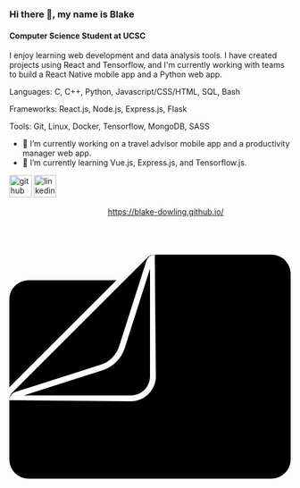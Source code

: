 ### Hi there 👋, my name is Blake
#### Computer Science Student at UCSC
I enjoy learning web development and data analysis tools. I have created projects using React and Tensorflow, and I'm currently working with teams to build a React Native mobile app and a Python web app.

Languages: C, C++, Python, Javascript/CSS/HTML, SQL, Bash

Frameworks: React.js, Node.js, Express.js, Flask

Tools: Git, Linux, Docker, Tensorflow, MongoDB, SASS


- 🔭 I’m currently working on a travel advisor mobile app and a productivity manager web app. 
- 🌱 I’m currently learning Vue.js, Express.js, and Tensorflow.js. 


[<img src='https://cdn.jsdelivr.net/npm/simple-icons@3.0.1/icons/github.svg' alt='github' height='40'>](https://github.com/Blake-Dowling)  [<img src='https://cdn.jsdelivr.net/npm/simple-icons@3.0.1/icons/linkedin.svg' alt='linkedin' height='40'>](https://www.linkedin.com/in/Blake-Dowling/)  

<a href="https://blake-dowling.github.io/#resume" style="text-decoration: underline; color: white;">Take a look at my resume!</a>
https://blake-dowling.github.io/
<a href="https://blake-dowling.github.io/#resume" style="text-decoration: underline; color: white;">Take a look at my resume!</a>
<svg role="img" viewBox="0 0 24 24" xmlns="http://www.w3.org/2000/svg"><title>Files</title><path d="M12.367 2.453a.822.822 0 0 0-.576.238L.241 14.213a.822.822 0 0 0-.241.584v.066c0-.323.209-.608.516-.709l7.275-2.318a2.437 2.437 0 0 0 1.584-1.592l2.318-7.267a.757.757 0 0 1 .719-.524zM0 14.863v5.047c0 .904.733 1.637 1.637 1.637h20.726c.904 0 1.637-.733 1.637-1.637V4.09c0-.904-.733-1.637-1.637-1.637h-9.951v.5l.088 9.861c.01 1.175-.962 2.14-2.137 2.14L0 14.862zM12 3.66l-2.148 6.735v.001a2.94 2.94 0 0 1-1.909 1.916l-6.716 2.141h9.136c.905 0 1.638-.734 1.637-1.639zm-10.363.975c-.905 0-1.638.734-1.637 1.638v7.473l9.135-9.111Z"/></svg>
